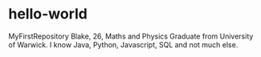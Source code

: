 # hello-world
MyFirstRepository
Blake, 26, Maths and Physics Graduate from University of Warwick.
I know Java, Python, Javascript, SQL and not much else.
